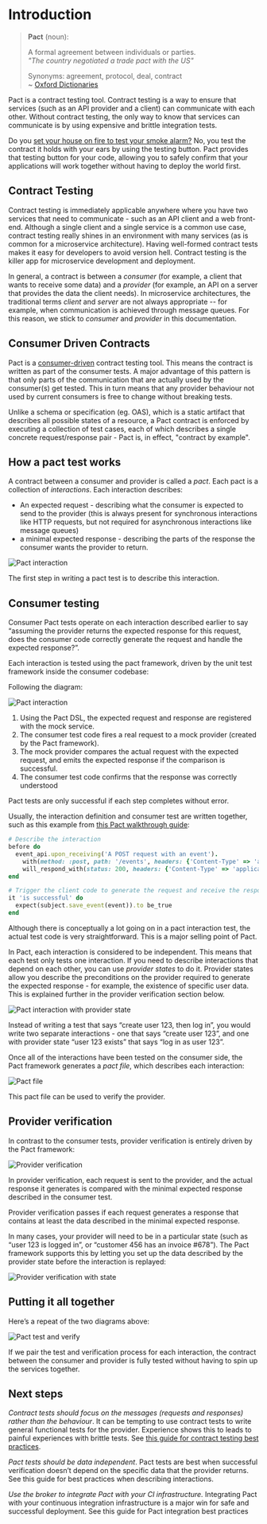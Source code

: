 # Introduction

> **Pact** \(noun\):
>
> A formal agreement between individuals or parties.  
> _"The country negotiated a trade pact with the US"_
>
> Synonyms: agreement, protocol, deal, contract  
> ~ [Oxford Dictionaries](https://en.oxforddictionaries.com/definition/pact)

Pact is a contract testing tool. Contract testing is a way to ensure that services \(such as an API provider and a client\) can communicate with each other. Without contract testing, the only way to know that services can communicate is by using expensive and brittle integration tests.

Do you [set your house on fire to test your smoke alarm?](https://dius.com.au/2014/05/19/simplifying-micro-service-testing-with-pacts/) No, you test the contract it holds with your ears by using the testing button. Pact provides that testing button for your code, allowing you to safely confirm that your applications will work together without having to deploy the world first.

## Contract Testing

Contract testing is immediately applicable anywhere where you have two services that need to communicate - such as an API client and a web front-end. Although a single client and a single service is a common use case, contract testing really shines in an environment with many services \(as is common for a microservice architecture\). Having well-formed contract tests makes it easy for developers to avoid version hell. Contract testing is the killer app for microservice development and deployment.

In general, a contract is between a _consumer_ \(for example, a client that wants to receive some data\) and a _provider_ \(for example, an API on a server that provides the data the client needs\). In microservice architectures, the traditional terms _client_ and _server_ are not always appropriate -- for example, when communication is achieved through message queues. For this reason, we stick to _consumer_ and _provider_ in this documentation.

## Consumer Driven Contracts

Pact is a [consumer-driven](http://martinfowler.com/articles/consumerDrivenContracts.html) contract testing tool. This means the contract is written as part of the consumer tests. A major advantage of this pattern is that only parts of the communication that are actually used by the consumer\(s\) get tested. This in turn means that any provider behaviour not used by current consumers is free to change without breaking tests.

Unlike a schema or specification \(eg. OAS\), which is a static artifact that describes all possible states of a resource, a Pact contract is enforced by executing a collection of test cases, each of which describes a single concrete request/response pair - Pact is, in effect, "contract by example".

## How a pact test works

A contract between a consumer and provider is called a _pact_. Each pact is a collection of _interactions_. Each interaction describes:

* An expected request - describing what the consumer is expected to send to the provider \(this is always present for synchronous interactions like HTTP requests, but not required for asynchronous interactions like message queues\)
* a minimal expected response - describing the parts of the response the consumer wants the provider to return.

![Pact interaction](.gitbook/assets/pact-base.png)

The first step in writing a pact test is to describe this interaction.

## Consumer testing

Consumer Pact tests operate on each interaction described earlier to say “assuming the provider returns the expected response for this request, does the consumer code correctly generate the request and handle the expected response?”.

Each interaction is tested using the pact framework, driven by the unit test framework inside the consumer codebase:

Following the diagram:

![Pact interaction](.gitbook/assets/pact-overview.png)

1. Using the Pact DSL, the expected request and response are registered with the mock service.
2. The consumer test code fires a real request to a mock provider \(created by the Pact framework\).
3. The mock provider compares the actual request with the expected request, and emits the expected response if the comparison is successful.
4. The consumer test code confirms that the response was correctly understood

Pact tests are only successful if each step completes without error.

Usually, the interaction definition and consumer test are written together, such as this example from [this Pact walkthrough guide](https://dius.com.au/2014/05/19/simplifying-micro-service-testing-with-pacts/):

```ruby
# Describe the interaction
before do
  event_api.upon_receiving('A POST request with an event').
    with(method: :post, path: '/events', headers: {'Content-Type' => 'application/json'}, body: event_json).
    will_respond_with(status: 200, headers: {'Content-Type' => 'application/json'})
end

# Trigger the client code to generate the request and receive the response
it 'is successful' do
  expect(subject.save_event(event)).to be_true
end
```

Although there is conceptually a lot going on in a pact interaction test, the actual test code is very straightforward. This is a major selling point of Pact.

In Pact, each interaction is considered to be independent. This means that each test only tests one interaction. If you need to describe interactions that depend on each other, you can use _provider states_ to do it. Provider states allow you describe the preconditions on the provider required to generate the expected response - for example, the existence of specific user data. This is explained further in the provider verification section below.

![Pact interaction with provider state](.gitbook/assets/pact-base-extended.png)

Instead of writing a test that says “create user 123, then log in”, you would write two separate interactions - one that says “create user 123”, and one with provider state “user 123 exists” that says “log in as user 123”.

Once all of the interactions have been tested on the consumer side, the Pact framework generates a _pact file_, which describes each interaction:

![Pact file](.gitbook/assets/pact-file%20%281%29.png)

This pact file can be used to verify the provider.

## Provider verification

In contrast to the consumer tests, provider verification is entirely driven by the Pact framework:

![Provider verification](.gitbook/assets/pact-verification.png)

In provider verification, each request is sent to the provider, and the actual response it generates is compared with the minimal expected response described in the consumer test.

Provider verification passes if each request generates a response that contains at least the data described in the minimal expected response.

In many cases, your provider will need to be in a particular state \(such as “user 123 is logged in”, or “customer 456 has an invoice \#678”\). The Pact framework supports this by letting you set up the data described by the provider state before the interaction is replayed:

![Provider verification with state](.gitbook/assets/pact-verification-states.png)

## Putting it all together

Here’s a repeat of the two diagrams above:

![Pact test and verify](.gitbook/assets/pact-test-and-verify%20%281%29.png)

If we pair the test and verification process for each interaction, the contract between the consumer and provider is fully tested without having to spin up the services together.

## Next steps

_Contract tests should focus on the messages \(requests and responses\) rather than the behaviour_. It can be tempting to use contract tests to write general functional tests for the provider. Experience shows this to leads to painful experiences with brittle tests. See [this guide for contract testing best practices](https://docs.pact.io/best-practices/consumer/contract-tests-vs-functional-tests).

_Pact tests should be data independent_. Pact tests are best when successful verification doesn’t depend on the specific data that the provider returns. See this guide for best practices when describing interactions.

_Use the broker to integrate Pact with your CI infrastructure._ Integrating Pact with your continuous integration infrastructure is a major win for safe and successful deployment. See this guide for Pact integration best practices

